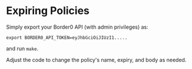 # Expiring Policies

Simply export your Border0 API (with admin privileges) as:

```
export BORDER0_API_TOKEN=eyJhbGciOiJIUzI1.....
```

and run `make`.

Adjust the code to change the policy's name, expiry, and body as needed.